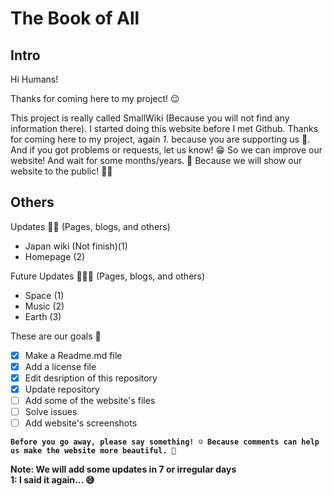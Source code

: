 # The Book of All

## Intro

Hi Humans!

Thanks for coming here to my project! 😉

This project is really called SmallWiki (Because you will not find any information there). I started doing this website before I met Github. Thanks for coming here to my project, again *1*. because you are supporting us 💖. And if you got problems or requests, let us know! 😁 So we can improve our website! And wait for some months/years. 🤔 Because we will show our website to the public! 📢📢

## Others

Updates 👨‍💻 (Pages, blogs, and others)

- Japan wiki (Not finish)(1)
- Homepage (2)

Future Updates 👨‍💻🔮 (Pages, blogs, and others)

- Space (1)
- Music (2)
- Earth (3)

These are our goals 🎯

- [x] Make a Readme.md file
- [x] Add a license file
- [x] Edit desription of this repository
- [x] Update repository
- [ ] Add some of the website's files
- [ ] Solve issues
- [ ] Add website's screenshots

**`Before you go away, please say something! ☺️ Because comments can help us make the website more beautiful. 💖`**


**Note: We will add some updates in 7 or irregular days** <br/>
**1: I said it again... 😅**

